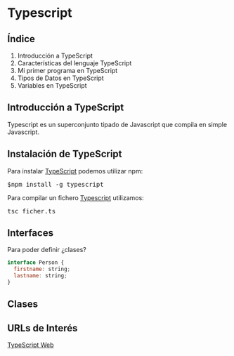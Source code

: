 

# Typescript

## Índice
1. Introducción a TypeScript
2. Características del lenguaje TypeScript
3. Mi primer programa en TypeScript
4. Tipos de Datos en TypeScript
5. Variables en TypeScript




## Introducción a TypeScript

Typescript es un superconjunto tipado de Javascript que compila en simple Javascript.



## Instalación de TypeScript

Para instalar [TypeScript][1] podemos utilizar npm:

<kbd>$npm install -g typescript</kbd>

Para compilar un fichero [Typescript][1] utilizamos:

<kbd>
tsc ficher.ts
</kbd>

## Interfaces
Para poder definir ¿clases?

~~~javascript
interface Person {
  firstname: string;
  lastname: string;
}
~~~

## Clases




## URLs de Interés
[TypeScript Web][2]






[1]: http://www.manualweb.net/tutorial-typescript/
[2]: https://www.typescriptlang.org/
